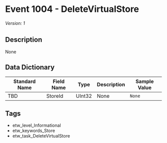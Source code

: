 # Event 1004 - DeleteVirtualStore
###### Version: 1

## Description
None

## Data Dictionary
|Standard Name|Field Name|Type|Description|Sample Value|
|---|---|---|---|---|
|TBD|StoreId|UInt32|None|`None`|

## Tags
* etw_level_Informational
* etw_keywords_Store
* etw_task_DeleteVirtualStore